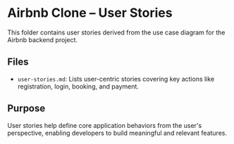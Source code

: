 # Airbnb Clone – User Stories

This folder contains user stories derived from the use case diagram for the Airbnb backend project.

## Files

- `user-stories.md`: Lists user-centric stories covering key actions like registration, login, booking, and payment.

## Purpose

User stories help define core application behaviors from the user's perspective, enabling developers to build meaningful and relevant features.
